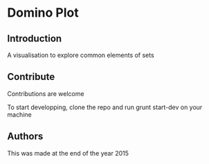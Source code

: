 # Domino Plot

## Introduction

A visualisation to explore common elements of sets

## Contribute

Contributions are welcome

To start developping, clone the repo and run grunt start-dev on your machine

## Authors

This was made at the end of the year 2015


